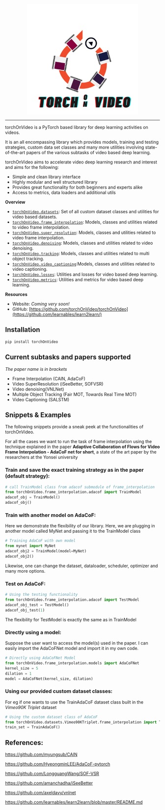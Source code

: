 <p align="center"><img src="https://github.com/torchOnVideo/torchOnVideo/blob/combined_modules/docs/source/_static/img/TorchOnVideoLogo.png" height="360px" /></p>

--------------------------------------------------------------------------------

torchOnVideo is a PyTorch based library for deep learning activities on videos.

It is an all encompassing library which provides models, training and testing strategies, custom data set classes and many more utilities involving state-of-the-art papers of the various subtasks of video based deep learning.

torchOnVideo aims to accelerate video deep learning research and interest and aims for the following:
* Simple and clean library interface
* Highly modular and well structured library
* Provides great functionality for both beginners and experts alike
* Access to metrics, data loaders and additional utils

**Overview**

* [`torchOnVideo.datasets`](https://github.com/torchOnVideo/torchOnVideo): Set of all custom dataset classes and utilities for video based datasets.
* [`torchOnVideo.frame_interpolation`](https://github.com/torchOnVideo/torchOnVideo): Models, classes and utilities related to video frame interpolation.
* [`torchOnVideo.super_resolution`](https://github.com/torchOnVideo/torchOnVideo): Models, classes and utilities related to video frame interpolation.
* [`torchOnVideo.denoising`](https://github.com/torchOnVideo/torchOnVideo): Models, classes and utilities related to video denoising.
* [`torchOnVideo.tracking`](https://github.com/torchOnVideo/torchOnVideo): Models, classes and utilities related to multi object tracking.
* [`torchOnVideo.video_captioning`](https://github.com/torchOnVideo/torchOnVideo):Models, classes and utilities related to video captioning.
* [`torchOnVideo.losses`](https://github.com/torchOnVideo/torchOnVideo): Utilities and losses for video based deep learning.
* [`torchOnVideo.metrics`](https://github.com/torchOnVideo/torchOnVideo): Utilities and metrics for video based deep learning.

**Resources**

* Website: *Coming very soon!*
* GitHub: [https://github.com/torchOnVideo/torchOnVideo](https://github.com/learnables/learn2learn/)


## Installation

~~~bash
pip install torchOnVideo
~~~

## Current subtasks and papers supported
*The paper name is in brackets*
* Frame Interpolation (CAIN, AdaCoF)
* Video SuperResolution (iSeeBetter, SOFVSR)
* Video denoising(VNLNet)
* Multiple Object Tracking (Fair MOT, Towards Real Time MOT) 
* Video Captioning (SALSTM)


## Snippets & Examples


The following snippets provide a sneak peek at the functionalities of torchOnVideo.

For all the cases we want to run the task of frame interpolation using the technique explained in the paper **Adaptive Collaboration of Flows for Video Frame Interpolation - AdaCoF net for short**, a state of the art paper by the researchers at the Yonsei university

### Train and save the exact training strategy as in the paper (default strategy):

~~~python
# call TrainModel class from adacof submodule of frame_interpolation
from torchOnVideo.frame_interpolation.adacof import TrainModel
adacof_obj = TrainModel()
adacof_obj()
~~~

### Train with another model on AdaCoF:

Here we demonstrate the flexibility of our library. Here, we are plugging in another model called MyNet and passing it to the TrainModel class
~~~python
# Training AdaCoF with own model
from mynet import MyNet
adacof_obj2 = TrainModel(model=MyNet)
adacof_obj2()
~~~

Likewise, one can change the dataset, dataloader, scheduler, optimizer and many more options.

### Test on AdaCoF:

~~~python
# Using the testing functionality
from torchOnVideo.frame_interpolation.adacof import TestModel
adacof_obj_test = TestModel()
adacof_obj_test(1)
~~~
The flexibility for TestModel is exactly the same as in TrainModel


### Directly using a model:
Suppose the user want to access the model(s) used in the paper. I can easily import the AdaCoFNet model and import it in my own code.

~~~python
# Directly using AdaCoFNet Model
from torchOnVideo.frame_interpolation.models import AdaCoFNet
kernel_size = 5
dilation = 1
model = AdaCoFNet(kernel_size, dilation)
~~~

### Using our provided custom dataset classes:
For eg if one wants to use the TrainAdaCoF dataset class built in the *Vimeo90K Triplet* dataset
~~~python
# Using the custom dataset class of AdaCoF
from torchOnVideo.datasets.Vimeo90KTriplet.frame_interpolation import TrainAdaCoF
train_set = TrainAdaCoF()
~~~




## References:
https://github.com/myungsub/CAIN

https://github.com/HyeongminLEE/AdaCoF-pytorch

https://github.com/LongguangWang/SOF-VSR

https://github.com/amanchadha/iSeeBetter

https://github.com/axeldavy/vnlnet

https://github.com/learnables/learn2learn/blob/master/README.md




